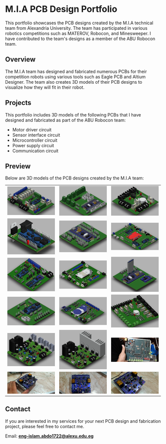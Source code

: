 # M.I.A PCB Design Portfolio
This portfolio showcases the PCB designs created by the M.I.A technical team from Alexandria University. The team has participated in various robotics competitions such as MATEROV, Robocon, and Minesweeper. I have contributed to the team's designs as a member of the ABU Robocon team.

## Overview
The M.I.A team has designed and fabricated numerous PCBs for their competition robots using various tools such as Eagle PCB and Altium Designer. The team also creates 3D models of their PCB designs to visualize how they will fit in their robot.

## Projects
This portfolio includes 3D models of the following PCBs that I have designed and fabricated as part of the ABU Robocon team:

- Motor driver circuit
- Sensor interface circuit
- Microcontroller circuit
- Power supply circuit
- Communication circuit

## Preview
Below are 3D models of the PCB designs created by the M.I.A team:
 <!-- 4 pics at row -->
<!--
|  |  |  |  |
| ------- | ------- | ------- | ------- |
| <img src='./base-1/base-1.png' width='200' /> | <img src='./dababa/dababa.png' width='200' /> | <img src='./due/due.png' width='200' /> | <img src='./main_power/main_power.png' width='200' /> |
| <img src='./main_stm/main_stm.png' width='200' /> | <img src='./nano-master/nano-master.png' width='200' /> | <img src='./NEMOTIC HORSE/nemotic-horse.png' width='200' /> | <img src='./piston_stm/piston_stm.png' width='200' /> |
| <img src='./power-distribution/power-distribution.png' width='200' /> | <img src='./ps2/ps2.png' width='200' /> | <img src='./stm_shild/stm_shild.png' width='200' /> | <img src='./tiva-c/tiva-c.png' width='200' /> |
-->

 <!-- 3 pics at row -->
|  |  |  |
| ------- | ------- | ------- |
| <img src='./nemotic_horse/nemotic-horse.png' width='300' /> | <img src='./piston_stm/piston_stm.png' width='300' /> | <img src='./power-distribution/power-distribution.png' width='300' /> |
| <img src='./ps2/ps2.png' width='300' /> | <img src='./stm_shild/stm_shild.png' width='300' /> | <img src='./tiva-c/tiva-c.png' width='300' /> |
| <img src='./dababa/dababa.png' width='300' /> | <img src='./due/due.png' width='300' /> | <img src='./main_stm/main_stm.png' width='300' /> |
| <img src='./nano-master/nano-master.png' width='300' /> | <img src='./base-1/base-1.png' width='300' /> | <img src='./main_power/main_power.png' width='300' /> | 
| <img src='./cytron-motor-driver/without heatsink/cytron-last-version-without-heatsink.png' width='300' /> |<img src='./cytron-motor-driver/cytron-last-version.png' width='300' /> |  <img src='./base-1/base-fabricaion.jpeg' width='300' /> |
| <img src='./cytron-motor-driver/f.cytron-1.jpg' width='300' /> | <img src='./cytron-motor-driver/f.cytron-2.jpg' width='300' /> | <img src='./cytron-motor-driver/f.cytron-3.jpg' width='300' /> |

## Contact
If you are interested in my services for your next PCB design and fabrication project, please feel free to contact me.

Email: **eng-islam.abdo1722@alexu.edu.eg**



